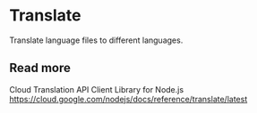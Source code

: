 # Translate

Translate language files to different languages.

## Read more

Cloud Translation API Client Library for Node.js
https://cloud.google.com/nodejs/docs/reference/translate/latest

